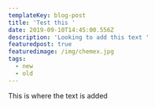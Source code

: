 ```yaml
---
templateKey: blog-post
title: 'Test this '
date: 2019-09-10T14:45:00.556Z
description: 'Looking to add this text '
featuredpost: true
featuredimage: /img/chemex.jpg
tags:
  - new
  - old
---
```

This is where the text is added
